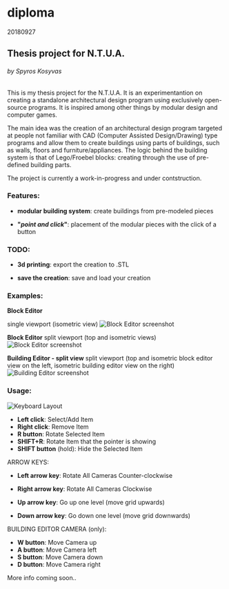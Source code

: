 # diploma
20180927

## Thesis project for N.T.U.A.
###### by Spyros Kosyvas

This is my thesis project for the N.T.U.A. It is an experimentantion on creating a standalone architectural design program using exclusively open-source programs. It is inspired among other things by modular design and computer games.

The main idea was the creation of an architectural design program targeted at people not familiar with CAD (Computer Assisted Design/Drawing) type programs and allow them to create buildings using parts of buildings, such as walls, floors and furniture/appliances. The logic behind the building system is that of Lego/Froebel blocks: creating through the use of pre-defined building parts.

The project is currently a work-in-progress and under contstruction.

### Features:

- **modular building system**: create buildings from pre-modeled pieces

- **"_point and click_"**: placement of the modular pieces with the click of a button

### TODO:

- **3d printing**: export the creation to .STL

- **save the creation**: save and load your creation

### Examples:

**Block Editor**

single viewport (isometric view)
![Block Editor screenshot](https://imgur.com/XGWlti0.gif "Block Editor")


**Block Editor**
split viewport (top and isometric views)
![Block Editor screenshot](https://imgur.com/4WVatBx.gif "Block Editor")


**Building Editor - split view**
split viewport (top and isometric block editor view on the left,
isometric building editor view on the right)
![Building Editor screenshot](https://imgur.com/VnN6Gjr.gif "Building Editor")


### Usage:

![Keyboard Layout](https://imgur.com/P2h5Mdh.png "Keyboard Layout")
- **Left click**: Select/Add Item
- **Right click**: Remove Item
- **R button**: Rotate Selected Item
- **SHIFT+R**: Rotate Item that the pointer is showing
- **SHIFT button** (hold): Hide the Selected Item

ARROW KEYS:
- **Left arrow key**: Rotate All Cameras Counter-clockwise
- **Right arrow key**: Rotate All Cameras Clockwise

- **Up arrow key**: Go up one level (move grid upwards)
- **Down arrow key**: Go down one level (move grid downwards)

BUILDING EDITOR CAMERA (only):
- **W button**: Move Camera up
- **A button**: Move Camera left
- **S button**: Move Camera down
- **D button**: Move Camera right

More info coming soon..
